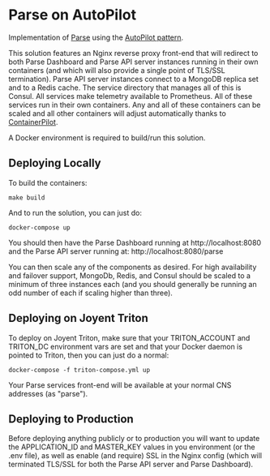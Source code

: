 # Parse on AutoPilot

Implementation of [Parse](http://parse.com/) using the [AutoPilot pattern](https://www.joyent.com/blog/app-centric-micro-orchestration).

This solution features an Nginx reverse proxy front-end that will redirect to both Parse Dashboard and Parse API server instances running in their own containers (and which will also provide a single point of TLS/SSL termination).  Parse API server instances connect to a MongoDB replica set and to a Redis cache.  The service directory that manages all of this is Consul.  All services make telemetry available to Prometheus.  All of these services run in their own containers.  Any and all of these containers can be scaled and all other containers will adjust automatically thanks to [ContainerPilot](https://www.joyent.com/containerpilot).

A Docker environment is required to build/run this solution.

## Deploying Locally

To build the containers:

    make build

And to run the solution, you can just do:

    docker-compose up

You should then have the Parse Dashboard running at http://localhost:8080 and the Parse API server running at: http://localhost:8080/parse

You can then scale any of the components as desired.  For high availability and failover support, MongoDb, Redis, and Consul should be scaled to a minimum of three instances each (and you should generally be running an odd number of each if scaling higher than three).

## Deploying on Joyent Triton

To deploy on Joyent Triton, make sure that your TRITON_ACCOUNT and TRITON_DC environment vars are set and that your Docker daemon is pointed to Triton, then you can just do a normal:

    docker-compose -f triton-compose.yml up

Your Parse services front-end will be available at your normal CNS addresses (as "parse").

## Deploying to Production

Before deploying anything publicly or to production you will want to update the APPLICATION_ID and MASTER_KEY values in you environment (or the .env file), as well as enable (and require) SSL in the Nginx config (which will terminated TLS/SSL for both the Parse API server and Parse Dashboard).

